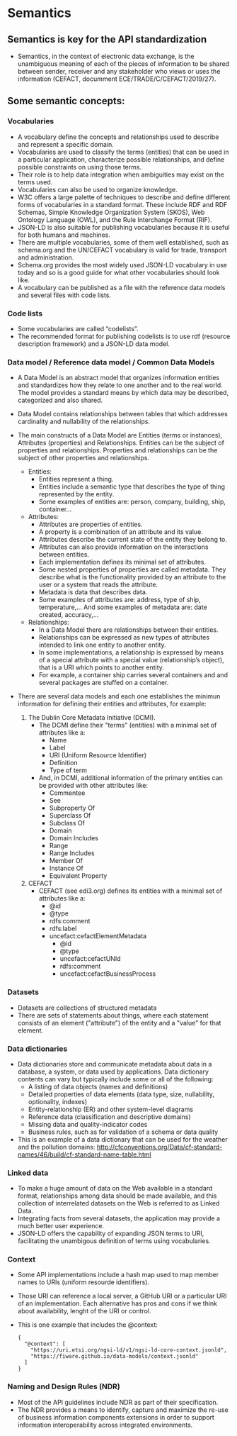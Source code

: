 # Semantics

## Semantics is key for the API standardization
- Semantics, in the context of electronic data exchange, is the unambiguous meaning of
each of the pieces of information to be shared between sender, receiver and any stakeholder
who views or uses the information (CEFACT, documment ECE/TRADE/C/CEFACT/2019/27).
## Some semantic concepts:
### Vocabularies
- A vocabulary define the concepts and relationships used to describe and represent a specific domain.
- Vocabularies are used to classify the terms (entities) that can be used in a particular application, characterize possible relationships, and define possible constraints on using those terms.
- Their role is to help data integration when ambiguities may exist on the terms used.
- Vocabularies can also be used to organize knowledge. 
- W3C offers a large palette of techniques to describe and define different forms of vocabularies in a standard format. These include RDF and RDF Schemas, Simple Knowledge Organization System (SKOS), Web Ontology Language (OWL), and the Rule Interchange Format (RIF). 
- JSON-LD is also suitable for publishing vocabularies because it is useful for both humans and machines.
- There are multiple vocabularies, some of them well established, such as schema.org and the UN/CEFACT vocabulary is valid for trade, transport and administration.
- Schema.org provides the most widely used JSON-LD vocabulary in use today and so is a good guide for what other vocabularies should look like.
- A vocabulary can be published as a file with the reference data models and several files with code lists.
### Code lists
- Some vocabularies are called “codelists”.
- The recommended format for publishing codelists is to use rdf (resource description framework) and a JSON-LD data model.
### Data model / Reference data model / Common Data Models
- A Data Model is an abstract model that organizes information entities and standardizes how they relate to one another and to the real world. The model provides a standard means by which data may be described, categorized and also shared.
- Data Model contains relationships between tables that which addresses cardinality and nullability of the relationships. 
- The main constructs of a Data Model are Entities (terms or instances), Attributes (properties) and Relationships. Entities can be the subject of properties and relationships. Properties and relationships can be the subject of other properties and relationships.  
  - Entities:
    - Entities represent a thing. 
    - Entities include a semantic type that describes the type of thing represented by the entity.
    - Some examples of entities are: person, company, building, ship, container... 
  - Attributes: 
    - Attributes are properties of entities.
    - A property is a combination of an attribute and its value.
    - Attributes describe the current state of the entity they belong to.
    - Attributes can also provide information on the interactions between entities. 
    - Each implementation defines its minimal set of attributes.
    - Some nested properties of properties are called metadata. They describe what is the functionality provided by an attribute to the user or a system that reads the attribute.
    - Metadata is data that describes data.
    - Some examples of attributes are: address, type of ship, temperature,... And some examples of metadata are: date created, accuracy,...  
  - Relationships:
    - In a Data Model there are relationships between their entities.
    - Relationships can be expressed as new types of attributes intended to link one entity to another entity. 
    - In some implementations, a relationship is expressed by means of a special attribute with a special value (relationship’s object), that is a URI which points to another entity.  
    - For example, a container ship carries several containers and and several packages are stuffed on a container.  

- There are several data models and each one establishes the minimun information for defining their entities and attributes, for example:
  1. The Dublin Core Metadata Initiative (DCMI).
      - The DCMI define their "terms" (entities) with a minimal set of attributes like a:
        - Name
        - Label
        - URI (Uniform Resource Identifier)
        - Definition
        - Type of term
      - And, in DCMI, additional information of the primary entities can be provided with other attributes like:
        - Commentee
        - See
        - Subproperty Of
        - Superclass Of
        - Subclass Of
        - Domain
        - Domain Includes
        - Range
        - Range Includes
        - Member Of
        - Instance Of
        - Equivalent Property
  2. CEFACT
      - CEFACT (see edi3.org) defines its entities with a minimal set of attributes like a:
        - @id
        - @type
        - rdfs:comment
        - rdfs:label
        - uncefact:cefactElementMetadata
          - @id
          - @type
          - uncefact:cefactUNId
          - rdfs:comment
          - uncefact:cefactBusinessProcess


### Datasets
- Datasets are collections of structured metadata
- There are sets of statements about things, where each statement consists of an element ("attribute") of the entity and a "value" for that element.
### Data dictionaries
- Data dictionaries store and communicate metadata about data in a database, a system, or data used by applications.  Data dictionary contents can vary but typically include some or all of the following:
  - A listing of data objects (names and definitions)
  - Detailed properties of data elements (data type, size, nullability, optionality, indexes)
  - Entity-relationship (ER) and other system-level diagrams
  - Reference data (classification and descriptive domains)
  - Missing data and quality-indicator codes
  - Business rules, such as for validation of a schema or data quality
- This is an example of a data dictionary that can be used for the weather and the pollution domains: http://cfconventions.org/Data/cf-standard-names/46/build/cf-standard-name-table.html
### Linked data 
- To make a huge amount of data on the Web available in a standard format, relationships among data should be made available, and this collection of interrelated datasets on the Web is referred to as Linked Data.
- Integrating facts from several datasets, the application may provide a much better user experience.
- JSON-LD offers the capability of expanding JSON terms to URI, facilitating the unambigous definition of terms using vocabularies.
### Context 
- Some API implementations include a hash map used to map member names to URIs (uniform resourde identifiers).
- Those URI can reference a local server, a GitHub URI or a particular URI of an implementation. Each alternative has pros and cons if we think about availability, lenght of the URI or control.  
- This is one example that includes the @context:

      {
        "@context": [
          "https://uri.etsi.org/ngsi-ld/v1/ngsi-ld-core-context.jsonld",
          "https://fiware.github.io/data-models/context.jsonld"
        ]
      }  
### Naming and Design Rules (NDR)
- Most of the API guidelines include NDR as part of their specification.
- The NDR provides a means to identify, capture and maximize the re-use of business
information components extensions in order to support information
interoperability across integrated environments.
 
